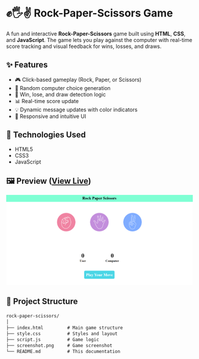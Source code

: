 # ✊🖐✌️ Rock-Paper-Scissors Game

A fun and interactive **Rock-Paper-Scissors** game built using **HTML**, **CSS**, and **JavaScript**. The game lets you play against the computer with real-time score tracking and visual feedback for wins, losses, and draws.

## ✨ Features

- 🎮 Click-based gameplay (Rock, Paper, or Scissors)
- 🤖 Random computer choice generation
- 🧠 Win, lose, and draw detection logic
- 📊 Real-time score update
- 💡 Dynamic message updates with color indicators
- 📱 Responsive and intuitive UI

## 🚀 Technologies Used

- HTML5  
- CSS3  
- JavaScript

## 🖼️ Preview (<a href="https://shivam0713.github.io/Rock-Paper-Scissors-Game/">View Live</a>)

![Game Preview](./Screenshot.png)

## 📂 Project Structure

```plaintext
rock-paper-scissors/
│
├── index.html         # Main game structure
├── style.css          # Styles and layout
├── script.js          # Game logic
├── screenshot.png     # Game screenshot
└── README.md          # This documentation
